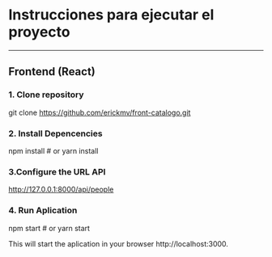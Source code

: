 # Instrucciones para ejecutar el proyecto

---

## Frontend (React)

### 1. Clone repository

git clone <https://github.com/erickmv/front-catalogo.git>

### 2. Install Depencencies

npm install   # or yarn install

### 3.Configure the URL API 

http://127.0.0.1:8000/api/people

### 4. Run Aplication

npm start   # or yarn start


This will start the aplication in your browser http://localhost:3000.




